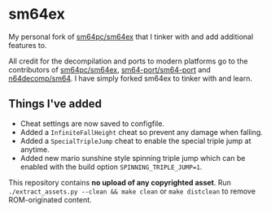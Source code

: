 # sm64ex
My personal fork of [sm64pc/sm64ex](https://github.com/sm64pc/sm64ex) that I tinker with and add additional features to.

All credit for the decompilation and ports to modern platforms go to the contributors of [sm64pc/sm64ex](https://github.com/sm64pc/sm64ex), [sm64-port/sm64-port](https://github.com/sm64-port/sm64-port) and [n64decomp/sm64](https://github.com/n64decomp/sm64). I have simply forked sm64ex to tinker with and learn.

## Things I've added

* Cheat settings are now saved to configfile.
* Added a `InfiniteFallHeight` cheat so prevent any damage when falling.
* Added a `SpecialTripleJump` cheat to enable the special triple jump at anytime.
* Added new mario sunshine style spinning triple jump which can be enabled with the build option `SPINNING_TRIPLE_JUMP=1`.

This repository contains **no upload of any copyrighted asset**.
Run `./extract_assets.py --clean && make clean` or `make distclean` to remove ROM-originated content.